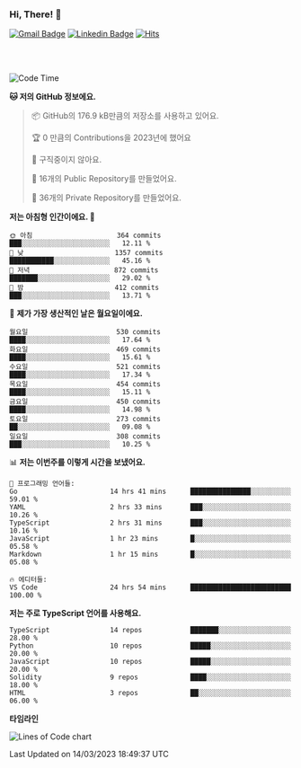 ### Hi, There! 👋


[![Gmail Badge](https://img.shields.io/badge/-725psh@gmail.com-c14438?style=flat&logo=Gmail&logoColor=white&link=mailto:725psh@gmail.com)](mailto:725psh@gmail.com) 
[![Linkedin Badge](https://img.shields.io/badge/-soohanpark-0072b1?style=flat&logo=Linkedin&logoColor=white&link=https://www.linkedin.com/in/soohanpark/)](https://www.linkedin.com/in/soohanpark/) 
[![Hits](https://hits.seeyoufarm.com/api/count/incr/badge.svg?url=https%3A%2F%2Fgithub.com%2FSoohan-Park&count_bg=%23000000&title_bg=%23828282&icon=gradle.svg&icon_color=%23FFFFFF&title=Visited&edge_flat=false)](https://hits.seeyoufarm.com)  

<br />
<br />

<!--START_SECTION:waka-->
![Code Time](http://img.shields.io/badge/Code%20Time-668%20hrs%2023%20mins-blue)

**🐱 저의 GitHub 정보에요.** 

> 📦 GitHub의 176.9 kB만큼의 저장소를 사용하고 있어요. 
 > 
> 🏆 0 만큼의 Contributions을 2023년에 했어요
 > 
> 🚫 구직중이지 않아요.
 > 
> 📜 16개의 Public Repository를 만들었어요. 
 > 
> 🔑 36개의 Private Repository를 만들었어요. 
 > 
**저는 아침형 인간이에요. 🐤** 

```text
🌞 아침                     364 commits         ███░░░░░░░░░░░░░░░░░░░░░░   12.11 % 
🌆 낮　                     1357 commits        ███████████░░░░░░░░░░░░░░   45.16 % 
🌃 저녁                     872 commits         ███████░░░░░░░░░░░░░░░░░░   29.02 % 
🌙 밤　                     412 commits         ███░░░░░░░░░░░░░░░░░░░░░░   13.71 % 
```
📅 **제가 가장 생산적인 날은 월요일이에요.** 

```text
월요일                      530 commits         ████░░░░░░░░░░░░░░░░░░░░░   17.64 % 
화요일                      469 commits         ████░░░░░░░░░░░░░░░░░░░░░   15.61 % 
수요일                      521 commits         ████░░░░░░░░░░░░░░░░░░░░░   17.34 % 
목요일                      454 commits         ████░░░░░░░░░░░░░░░░░░░░░   15.11 % 
금요일                      450 commits         ████░░░░░░░░░░░░░░░░░░░░░   14.98 % 
토요일                      273 commits         ██░░░░░░░░░░░░░░░░░░░░░░░   09.08 % 
일요일                      308 commits         ███░░░░░░░░░░░░░░░░░░░░░░   10.25 % 
```


📊 **저는 이번주를 이렇게 시간을 보냈어요.** 

```text
💬 프로그래밍 언어들: 
Go                       14 hrs 41 mins      ███████████████░░░░░░░░░░   59.01 % 
YAML                     2 hrs 33 mins       ███░░░░░░░░░░░░░░░░░░░░░░   10.26 % 
TypeScript               2 hrs 31 mins       ███░░░░░░░░░░░░░░░░░░░░░░   10.16 % 
JavaScript               1 hr 23 mins        █░░░░░░░░░░░░░░░░░░░░░░░░   05.58 % 
Markdown                 1 hr 15 mins        █░░░░░░░░░░░░░░░░░░░░░░░░   05.08 % 

🔥 에디터들: 
VS Code                  24 hrs 54 mins      █████████████████████████   100.00 % 
```

**저는 주로 TypeScript 언어를 사용해요.** 

```text
TypeScript               14 repos            ███████░░░░░░░░░░░░░░░░░░   28.00 % 
Python                   10 repos            █████░░░░░░░░░░░░░░░░░░░░   20.00 % 
JavaScript               10 repos            █████░░░░░░░░░░░░░░░░░░░░   20.00 % 
Solidity                 9 repos             ████░░░░░░░░░░░░░░░░░░░░░   18.00 % 
HTML                     3 repos             ██░░░░░░░░░░░░░░░░░░░░░░░   06.00 % 
```



**타임라인**

![Lines of Code chart](https://raw.githubusercontent.com/Soohan-Park/Soohan-Park/master/assets/bar_graph.png)


 Last Updated on 14/03/2023 18:49:37 UTC
<!--END_SECTION:waka-->
